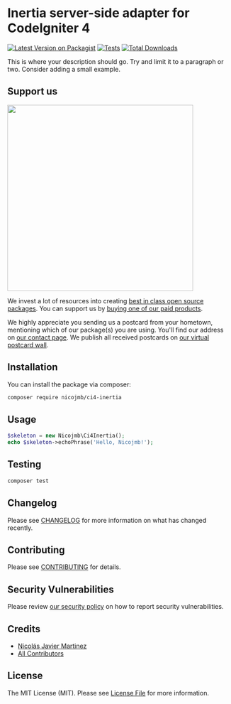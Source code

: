# Inertia server-side adapter for CodeIgniter 4

[![Latest Version on Packagist](https://img.shields.io/packagist/v/nicojmb/ci4-inertia.svg?style=flat-square)](https://packagist.org/packages/nicojmb/ci4-inertia)
[![Tests](https://img.shields.io/github/actions/workflow/status/nicojmb/ci4-inertia/run-tests.yml?branch=main&label=tests&style=flat-square)](https://github.com/nicojmb/ci4-inertia/actions/workflows/run-tests.yml)
[![Total Downloads](https://img.shields.io/packagist/dt/nicojmb/ci4-inertia.svg?style=flat-square)](https://packagist.org/packages/nicojmb/ci4-inertia)

This is where your description should go. Try and limit it to a paragraph or two. Consider adding a small example.

## Support us

[<img src="https://github-ads.s3.eu-central-1.amazonaws.com/ci4-inertia.jpg?t=1" width="419px" />](https://spatie.be/github-ad-click/ci4-inertia)

We invest a lot of resources into creating [best in class open source packages](https://spatie.be/open-source). You can support us by [buying one of our paid products](https://spatie.be/open-source/support-us).

We highly appreciate you sending us a postcard from your hometown, mentioning which of our package(s) you are using. You'll find our address on [our contact page](https://spatie.be/about-us). We publish all received postcards on [our virtual postcard wall](https://spatie.be/open-source/postcards).

## Installation

You can install the package via composer:

```bash
composer require nicojmb/ci4-inertia
```

## Usage

```php
$skeleton = new Nicojmb\Ci4Inertia();
echo $skeleton->echoPhrase('Hello, Nicojmb!');
```

## Testing

```bash
composer test
```

## Changelog

Please see [CHANGELOG](CHANGELOG.md) for more information on what has changed recently.

## Contributing

Please see [CONTRIBUTING](https://github.com/spatie/.github/blob/main/CONTRIBUTING.md) for details.

## Security Vulnerabilities

Please review [our security policy](../../security/policy) on how to report security vulnerabilities.

## Credits

- [Nicolás Javier Martinez](https://github.com/nicojmb)
- [All Contributors](../../contributors)

## License

The MIT License (MIT). Please see [License File](LICENSE.md) for more information.
